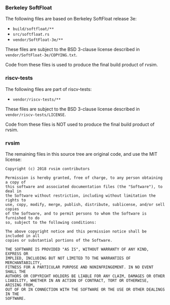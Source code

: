 ### Berkeley SoftFloat

The following files are based on Berkeley SoftFloat release 3e:

 - `build/softfloat/**`
 - `src/softfloat.rs`
 - `vendor/SoftFloat-3e/**`

These files are subject to the BSD 3-clause license described in
`vendor/SoftFloat-3e/COPYING.txt`.

Code from these files is used to produce the final build product of rvsim.

### riscv-tests

The following files are part of riscv-tests:

 - `vendor/riscv-tests/**`

These files are subject to the BSD 3-clause license described in
`vendor/riscv-tests/LICENSE`.

Code from these files is NOT used to produce the final build product of rvsim.

### rvsim

The remaining files in this source tree are original code, and use the MIT
license:

```
Copyright (c) 2018 rvsim contributors

Permission is hereby granted, free of charge, to any person obtaining a copy of
this software and associated documentation files (the "Software"), to deal in
the Software without restriction, including without limitation the rights to
use, copy, modify, merge, publish, distribute, sublicense, and/or sell copies
of the Software, and to permit persons to whom the Software is furnished to do
so, subject to the following conditions:

The above copyright notice and this permission notice shall be included in all
copies or substantial portions of the Software.

THE SOFTWARE IS PROVIDED "AS IS", WITHOUT WARRANTY OF ANY KIND, EXPRESS OR
IMPLIED, INCLUDING BUT NOT LIMITED TO THE WARRANTIES OF MERCHANTABILITY,
FITNESS FOR A PARTICULAR PURPOSE AND NONINFRINGEMENT. IN NO EVENT SHALL THE
AUTHORS OR COPYRIGHT HOLDERS BE LIABLE FOR ANY CLAIM, DAMAGES OR OTHER
LIABILITY, WHETHER IN AN ACTION OF CONTRACT, TORT OR OTHERWISE, ARISING FROM,
OUT OF OR IN CONNECTION WITH THE SOFTWARE OR THE USE OR OTHER DEALINGS IN THE
SOFTWARE.
```
